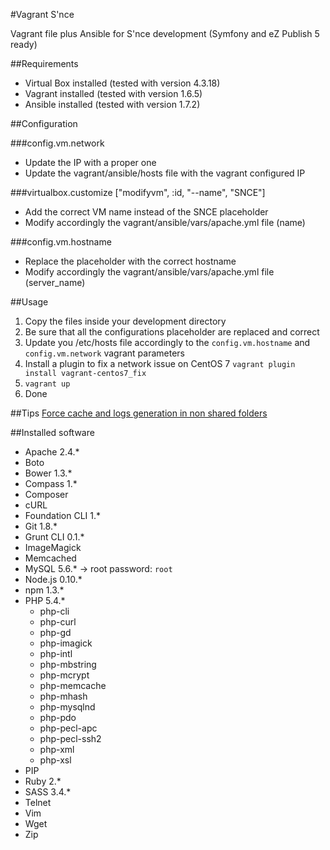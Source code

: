 #Vagrant S'nce

Vagrant file plus Ansible for S'nce development (Symfony and eZ Publish 5 ready)

##Requirements
* Virtual Box installed (tested with version 4.3.18)
* Vagrant installed (tested with version 1.6.5)
* Ansible installed (tested with version 1.7.2)

##Configuration

###config.vm.network 
* Update the IP with a proper one
* Update the vagrant/ansible/hosts file with the vagrant configured IP

###virtualbox.customize ["modifyvm", :id, "--name", "SNCE"]
* Add the correct VM name instead of the SNCE placeholder
* Modify accordingly the vagrant/ansible/vars/apache.yml file (name)

###config.vm.hostname
* Replace the placeholder with the correct hostname
* Modify accordingly the vagrant/ansible/vars/apache.yml file (server_name)

##Usage

1. Copy the files inside your development directory
2. Be sure that all the configurations placeholder are replaced and correct
3. Update you /etc/hosts file accordingly to the ```config.vm.hostname``` and ```config.vm.network``` vagrant parameters
4. Install a plugin to fix a network issue on CentOS 7 ```vagrant plugin install vagrant-centos7_fix```
5. ``` vagrant up ```
6. Done

##Tips
[Force cache and logs generation in non shared folders](https://gist.github.com/gabriperego/8239581)

##Installed software
* Apache 2.4.*
* Boto
* Bower 1.3.*
* Compass 1.*
* Composer
* cURL
* Foundation CLI 1.*
* Git 1.8.*
* Grunt CLI 0.1.*
* ImageMagick
* Memcached
* MySQL 5.6.* -> root password: `root`
* Node.js 0.10.*
* npm 1.3.*
* PHP 5.4.*
  * php-cli
  * php-curl
  * php-gd
  * php-imagick
  * php-intl
  * php-mbstring
  * php-mcrypt
  * php-memcache
  * php-mhash
  * php-mysqlnd
  * php-pdo
  * php-pecl-apc
  * php-pecl-ssh2
  * php-xml
  * php-xsl
* PIP
* Ruby 2.*
* SASS 3.4.*
* Telnet
* Vim
* Wget
* Zip